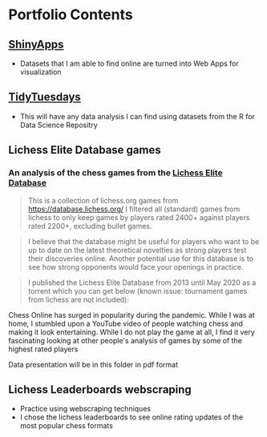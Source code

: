 # Portfolio Contents

## [ShinyApps](https://github.com/theglucru/ShinyApps)
- Datasets that I am able to find online are turned into Web Apps for visualization

## [TidyTuesdays](https://github.com/theglucru/TidyTuesdays)

- This will have any data analysis I can find using datasets from the R for Data Science Repositry

## Lichess Elite Database games
### An analysis of the chess games from the [Lichess Elite Database](https://github.com/nytimes/covid-19-data)
> This is a collection of lichess.org games from https://database.lichess.org/
> I filtered all (standard) games from lichess to only keep games by players rated 2400+ against players rated 2200+, excluding bullet games.

> I believe that the database might be useful for players who want to be up to date on the latest theoretical novelties as strong players test their discoveries online. Another potential use for this database is to see how strong opponents would face your openings in practice.

> I published the Lichess Elite Database from 2013 until May 2020 as a torrent which you can get below (known issue: tournament games from lichess are not included):

Chess Online has surged in popularity during the pandemic. While I was at home, I stumbled upon a YouTube video of people watching chess and making it look entertaining. While I do not play the game at all, I find it very fascinating looking at other people's analysis of games by some of the highest rated players

Data presentation will be in this folder in pdf format

## Lichess Leaderboards webscraping

- Practice using webscraping techniques 
- I chose the lichess leaderboards to see online rating updates of the most popular chess formats
